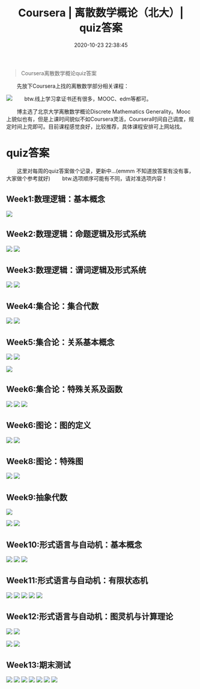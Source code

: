 ﻿---
 title: Coursera | 离散数学概论（北大）| quiz答案
 date: 2020-10-23 22:38:45
 updated: 
 categories:
 - Coursera
 - 数学
 tags:
 - 数学
 - 离散数学
 - Coursera
---
>Coursera离散数学概论quiz答案
<!--less-->
&emsp;&emsp;先放下Coursera上找的离散数学部分相关课程：

![](https://img-blog.csdnimg.cn/20201011161356603.png#pic_center)
&emsp;&emsp;btw.线上学习拿证书还有很多，MOOC、edm等都可。



&emsp;&emsp;博主选了北京大学离散数学概论Discrete Mathematics Generality。Mooc上貌似也有，但是上课时间貌似不如Coursera灵活，Coursera时间自己调度，规定时间上完即可。目前课程感觉良好，比较推荐，具体课程安排可上网站找。
# quiz答案
&emsp;&emsp;这里对每周的quiz答案做个记录，更新中...(emmm 不知道放答案有没有事，大家做个参考就好)
&emsp;&emsp;btw.选项顺序可能有不同，请对准选项内容！

## Week1:数理逻辑：基本概念

![](https://img-blog.csdnimg.cn/20201011163102777.png?x-oss-process)


## Week2:数理逻辑：命题逻辑及形式系统
![](https://img-blog.csdnimg.cn/20201011162628215.png?x-oss-process)
![](https://img-blog.csdnimg.cn/20201011162639811.png?x-oss-process)



## Week3:数理逻辑：谓词逻辑及形式系统
![](https://img-blog.csdnimg.cn/20201011162508828.png?x-oss-process)
![](https://img-blog.csdnimg.cn/20201011162525258.png?x-oss-process)


## Week4:集合论：集合代数
![](https://img-blog.csdnimg.cn/20201011162326593.png?x-oss-process)
![](https://img-blog.csdnimg.cn/20201011162347178.png?x-oss-process)
## Week5:集合论：关系基本概念

![](https://img-blog.csdnimg.cn/20201012212513840.png?x-oss-process)
![](https://img-blog.csdnimg.cn/20201012212842680.png?x-oss-process)


![](https://img-blog.csdnimg.cn/20201012212548228.png#pic_center)
## Week6:集合论：特殊关系及函数

![](https://img-blog.csdnimg.cn/20201013211743866.png?x-oss-process)
![](https://img-blog.csdnimg.cn/20201013211752252.png?x-oss-process)
![](https://img-blog.csdnimg.cn/2020101321180692.png?x-oss-process)


## Week6:图论：图的定义
![](https://img-blog.csdnimg.cn/20201014121204171.png?x-oss-process)
![](https://img-blog.csdnimg.cn/20201014121211493.png?x-oss-process)
## Week8:图论：特殊图
![](https://img-blog.csdnimg.cn/20201014202701175.png?x-oss-process)
![](https://img-blog.csdnimg.cn/20201014202711729.png?x-oss-process)
## Week9:抽象代数
![](https://img-blog.csdnimg.cn/20201015161014123.png?x-oss-process)

![](https://img-blog.csdnimg.cn/2020101516102858.png?x-oss-process)
![](https://img-blog.csdnimg.cn/20201015161037701.png?x-oss-process)
## Week10:形式语言与自动机：基本概念
![](https://img-blog.csdnimg.cn/20201015173558247.png?x-oss-process)
![](https://img-blog.csdnimg.cn/202010151736060.png?x-oss-process)
![](https://img-blog.csdnimg.cn/20201015173617589.png?x-oss-process)
## Week11:形式语言与自动机：有限状态机
![](https://img-blog.csdnimg.cn/20201015222037136.png?x-oss-process)
![](https://img-blog.csdnimg.cn/20201015222045940.png?x-oss-process)
![](https://img-blog.csdnimg.cn/20201015222052882.png?x-oss-process)
![](https://img-blog.csdnimg.cn/20201015222100400.png?x-oss-process)
![](https://img-blog.csdnimg.cn/20201015222105285.png?x-oss-process)
## Week12:形式语言与自动机：图灵机与计算理论
![](https://img-blog.csdnimg.cn/20201016193658316.png?x-oss-process)
![](https://img-blog.csdnimg.cn/20201016193735658.png?x-oss-process)

![](https://img-blog.csdnimg.cn/20201016193718272.png?x-oss-process)
![](https://img-blog.csdnimg.cn/20201016193751471.png?x-oss-process)
## Week13:期末测试

![](https://img-blog.csdnimg.cn/20201016203518392.png?x-oss-process)
![](https://img-blog.csdnimg.cn/20201016203526219.png?x-oss-process)
![](https://img-blog.csdnimg.cn/20201016203534413.png?x-oss-process)
![](https://img-blog.csdnimg.cn/20201016203541890.png?x-oss-process)
![](https://img-blog.csdnimg.cn/20201016203550692.png?x-oss-process)
![](https://img-blog.csdnimg.cn/20201016203602649.png?x-oss-process)
![](https://img-blog.csdnimg.cn/20201016203610291.png?x-oss-process)

